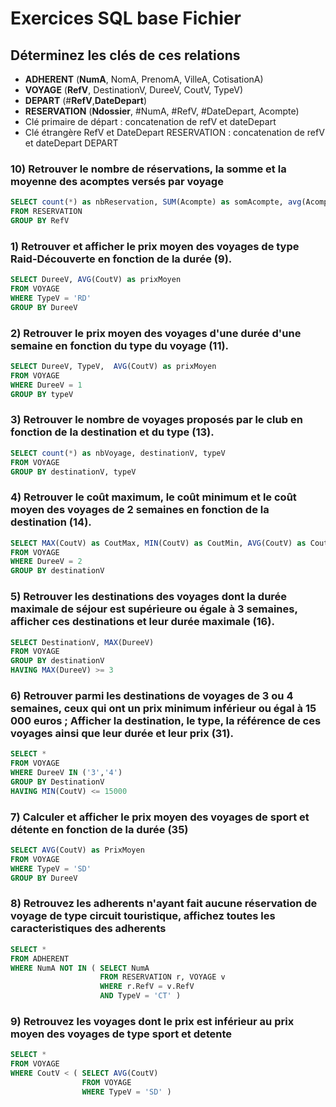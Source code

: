 # Exercices SQL base Fichier
## Déterminez les clés de ces relations 

- **ADHERENT** (__NumA__, NomA, PrenomA, VilleA, CotisationA)
- **VOYAGE** (__RefV__, DestinationV, DureeV, CoutV, TypeV)
- **DEPART** (#__RefV__,__DateDepart__)
- **RESERVATION** (__Ndossier__, #NumA, #RefV, #DateDepart, Acompte)
- Clé primaire de départ : concatenation de refV et dateDepart
- Clé étrangère RefV et DateDepart RESERVATION : concatenation de refV et dateDepart DEPART

### 10) Retrouver le nombre de réservations, la somme et la moyenne des acomptes versés par voyage
```SQL
SELECT count(*) as nbReservation, SUM(Acompte) as somAcompte, avg(Acompte), refV
FROM RESERVATION
GROUP BY RefV
```

### 1) Retrouver et afficher le prix moyen des voyages de type Raid-Découverte en fonction de la durée (9).
```SQL
SELECT DureeV, AVG(CoutV) as prixMoyen
FROM VOYAGE
WHERE TypeV = 'RD'
GROUP BY DureeV
```
### 2) Retrouver le prix moyen des voyages d'une durée d'une semaine en fonction du type du voyage (11).
```SQL
SELECT DureeV, TypeV,  AVG(CoutV) as prixMoyen
FROM VOYAGE
WHERE DureeV = 1
GROUP BY typeV
```
### 3) Retrouver le nombre de voyages proposés par le club en fonction de la destination et du type (13).
```SQL
SELECT count(*) as nbVoyage, destinationV, typeV
FROM VOYAGE
GROUP BY destinationV, typeV
```
### 4) Retrouver le coût maximum, le coût minimum et le coût moyen des voyages de 2 semaines en fonction de la destination (14).
```SQL
SELECT MAX(CoutV) as CoutMax, MIN(CoutV) as CoutMin, AVG(CoutV) as CoutMoyen
FROM VOYAGE
WHERE DureeV = 2
GROUP BY destinationV
```
### 5) Retrouver les destinations des voyages dont la durée maximale de séjour est supérieure ou égale à 3 semaines, afficher ces destinations et leur durée maximale (16).
```SQL
SELECT DestinationV, MAX(DureeV)
FROM VOYAGE
GROUP BY destinationV
HAVING MAX(DureeV) >= 3
```
### 6) Retrouver parmi les destinations de voyages de 3 ou 4 semaines, ceux qui ont un prix minimum inférieur ou égal à 15 000 euros ; Afficher la destination, le type, la référence de ces voyages ainsi que leur durée et leur prix (31).
```SQL
SELECT *
FROM VOYAGE
WHERE DureeV IN ('3','4')
GROUP BY DestinationV
HAVING MIN(CoutV) <= 15000
```
### 7) Calculer et afficher le prix moyen des voyages de sport et détente en fonction de la durée (35)
```SQL
SELECT AVG(CoutV) as PrixMoyen
FROM VOYAGE
WHERE TypeV = 'SD'
GROUP BY DureeV
```
### 8) Retrouvez les adherents n'ayant fait aucune réservation de voyage de type circuit touristique, affichez toutes les caracteristiques des adherents
```SQL
SELECT *
FROM ADHERENT
WHERE NumA NOT IN ( SELECT NumA 
                    FROM RESERVATION r, VOYAGE v
                    WHERE r.RefV = v.RefV
                    AND TypeV = 'CT' )
```
### 9) Retrouvez les voyages dont le prix est inférieur au prix moyen des voyages de type sport et detente
```SQL
SELECT *
FROM VOYAGE
WHERE CoutV < ( SELECT AVG(CoutV) 
                FROM VOYAGE
                WHERE TypeV = 'SD' )
```

